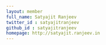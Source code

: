 ```yaml
---
layout: member
full_name: Satyajit Ranjeev
twitter_id : satyajitranjeev
github_id : satyajitranjeev
homepage: http://satyajit.ranjeev.in
---
```

